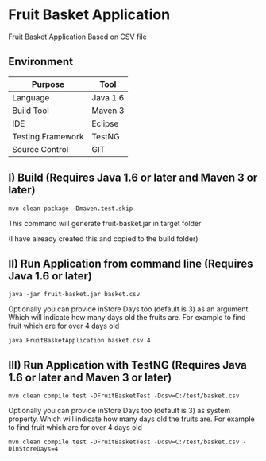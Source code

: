 # Fruit Basket Application
Fruit Basket Application Based on CSV file


## Environment

Purpose  | Tool
------------- | -------------
Language |Java 1.6
Build Tool |Maven 3
IDE |Eclipse
Testing Framework |TestNG
Source Control |GIT


I) Build (Requires Java 1.6 or later and Maven 3 or later)
--------------------------------------------
```
mvn clean package -Dmaven.test.skip
```

This command will generate fruit-basket.jar in target folder

(I have already created this and copied to the build folder)

II) Run Application from command line (Requires Java 1.6 or later)
--------------------------------------------
```
java -jar fruit-basket.jar basket.csv
```

Optionally you can provide inStore Days too (default is 3) as an argument. Which will indicate how many days old the fruits are. For example to find fruit which are for over 4 days old

```
java FruitBasketApplication basket.csv 4
```

III) Run Application with TestNG (Requires Java 1.6 or later and Maven 3 or later)
--------------------------------------------
```
mvn clean compile test -DFruitBasketTest -Dcsv=C:/test/basket.csv
```

Optionally you can provide inStore Days too (default is 3) as system property. Which will indicate how many days old the fruits are. For example to find fruit which are for over 4 days old

```
mvn clean compile test -DFruitBasketTest -Dcsv=C:/test/basket.csv -DinStoreDays=4
```
